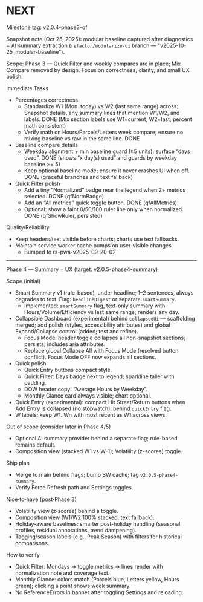 # NEXT

Milestone tag: v2.0.4-phase3-qf

Snapshot note (Oct 25, 2025): modular baseline captured after diagnostics + AI summary extraction (`refactor/modularize-ui` branch — "v2025-10-25_modular-baseline").

Scope: Phase 3 — Quick Filter and weekly compares are in place; Mix Compare removed by design. Focus on correctness, clarity, and small UX polish.

Immediate Tasks
- Percentages correctness
  - Standardize W1 (Mon..today) vs W2 (last same range) across: Snapshot details, any summary lines that mention W1/W2, and labels. DONE (Mix section labels use W1=current, W2=last; percent math consistent)
  - Verify math on Hours/Parcels/Letters week compare; ensure no mixing baseline vs raw in the same line. DONE
- Baseline compare details
  - Weekday alignment + min baseline guard (≥5 units); surface “days used”. DONE (shows “x day(s) used” and guards by weekday baseline >= 5)
  - Keep optional baseline mode; ensure it never crashes UI when off. DONE (graceful branches and text fallback)
- Quick Filter polish
  - Add a tiny “Normalized” badge near the legend when 2+ metrics selected. DONE (qfNormBadge)
  - Add an “All metrics” quick toggle button. DONE (qfAllMetrics)
  - Optional: show a faint 0/50/100 ruler line only when normalized. DONE (qfShowRuler, persisted)

Quality/Reliability
- Keep headers/text visible before charts; charts use text fallbacks.
- Maintain service worker cache bumps on user‑visible changes.
  - Bumped to rs-pwa-v2025-09-20-02

---

Phase 4 — Summary + UX (target: v2.0.5-phase4-summary)

Scope (initial)
- Smart Summary v1 (rule-based), under headline; 1–2 sentences, always degrades to text. Flag: `headlineDigest` or separate `smartSummary`.
  - Implemented: `smartSummary` flag, text-only summary with Hours/Volume/Efficiency vs last same range; renders any day.
- Collapsible Dashboard (experimental) behind `collapsedUi` — scaffolding merged; add polish (styles, accessibility attributes) and global Expand/Collapse control (added; test and refine).
  - Focus Mode: header toggle collapses all non-snapshot sections; persists; includes aria attributes.
  - Replace global Collapse All with Focus Mode (resolved button conflict). Focus Mode OFF now expands all sections.
- Quick polish
  - Quick Entry buttons compact style.
  - Quick Filter: Days badge next to legend; sparkline taller with padding.
  - DOW header copy: “Average Hours by Weekday”.
  - Monthly Glance card always visible; chart optional.
- Quick Entry (experimental): compact Hit Street/Return buttons when Add Entry is collapsed (no stopwatch), behind `quickEntry` flag.
- W labels: keep W1..Wn with most recent as W1 across views.

Out of scope (consider later in Phase 4/5)
- Optional AI summary provider behind a separate flag; rule-based remains default.
- Composition view (stacked W1 vs W-1); Volatility (z-scores) toggle.

Ship plan
- Merge to main behind flags; bump SW cache; tag `v2.0.5-phase4-summary`.
- Verify Force Refresh path and Settings toggles.

Nice‑to‑have (post‑Phase 3)
- Volatility view (z‑scores) behind a toggle.
- Composition view (W1/W2 100% stacked, text fallback).
- Holiday-aware baselines: smarter post-holiday handling (seasonal profiles, residual annotations, trend dampening).
- Tagging/season labels (e.g., Peak Season) with filters for historical comparisons.

How to verify
- Quick Filter: Mondays → toggle metrics → lines render with normalization note and coverage text.
- Monthly Glance: colors match (Parcels blue, Letters yellow, Hours green); clicking a point shows week summary.
- No ReferenceErrors in banner after toggling Settings and reloading.

